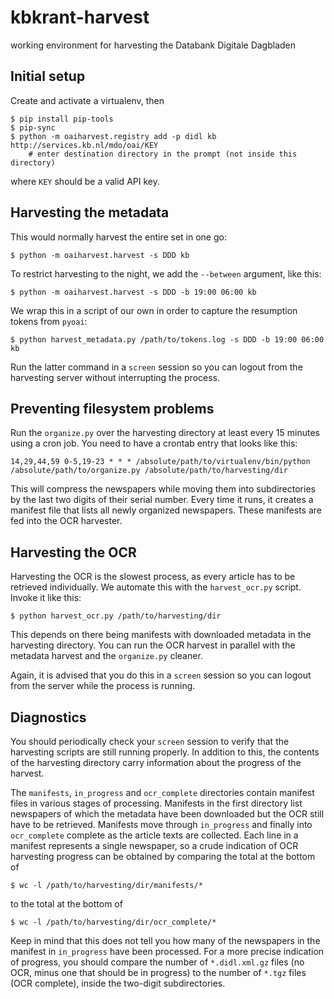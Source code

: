# kbkrant-harvest

working environment for harvesting the Databank Digitale Dagbladen


## Initial setup

Create and activate a virtualenv, then

```console
$ pip install pip-tools
$ pip-sync
$ python -m oaiharvest.registry add -p didl kb http://services.kb.nl/mdo/oai/KEY
    # enter destination directory in the prompt (not inside this directory)
```

where `KEY` should be a valid API key.


## Harvesting the metadata

This would normally harvest the entire set in one go:

```console
$ python -m oaiharvest.harvest -s DDD kb
```

To restrict harvesting to the night, we add the `--between` argument, like this:

```console
$ python -m oaiharvest.harvest -s DDD -b 19:00 06:00 kb
```

We wrap this in a script of our own in order to capture the resumption tokens from `pyoai`:

```console
$ python harvest_metadata.py /path/to/tokens.log -s DDD -b 19:00 06:00 kb
```

Run the latter command in a `screen` session so you can logout from the harvesting server without interrupting the process.


## Preventing filesystem problems

Run the `organize.py` over the harvesting directory at least every 15 minutes using a cron job. You need to have a crontab entry that looks like this:

    14,29,44,59 0-5,19-23 * * * /absolute/path/to/virtualenv/bin/python /absolute/path/to/organize.py /absolute/path/to/harvesting/dir

This will compress the newspapers while moving them into subdirectories by the last two digits of their serial number. Every time it runs, it creates a manifest file that lists all newly organized newspapers. These manifests are fed into the OCR harvester.


## Harvesting the OCR

Harvesting the OCR is the slowest process, as every article has to be retrieved individually. We automate this with the `harvest_ocr.py` script. Invoke it like this:

```console
$ python harvest_ocr.py /path/to/harvesting/dir
```

This depends on there being manifests with downloaded metadata in the harvesting directory. You can run the OCR harvest in parallel with the metadata harvest and the `organize.py` cleaner.

Again, it is advised that you do this in a `screen` session so you can logout from the server while the process is running.


## Diagnostics

You should periodically check your `screen` session to verify that the harvesting scripts are still running properly. In addition to this, the contents of the harvesting directory carry information about the progress of the harvest.

The `manifests`, `in_progress` and `ocr_complete` directories contain manifest files in various stages of processing. Manifests in the first directory list newspapers of which the metadata have been downloaded but the OCR still have to be retrieved. Manifests move through `in_progress` and finally into `ocr_complete` complete as the article texts are collected. Each line in a manifest represents a single newspaper, so a crude indication of OCR harvesting progress can be obtained by comparing the total at the bottom of

```console
$ wc -l /path/to/harvesting/dir/manifests/*
```

to the total at the bottom of

```console
$ wc -l /path/to/harvesting/dir/ocr_complete/*
```

Keep in mind that this does not tell you how many of the newspapers in the manifest in `in_progress` have been processed. For a more precise indication of progress, you should compare the number of `*.didl.xml.gz` files (no OCR, minus one that should be in progress) to the number of `*.tgz` files (OCR complete), inside the two-digit subdirectories.
